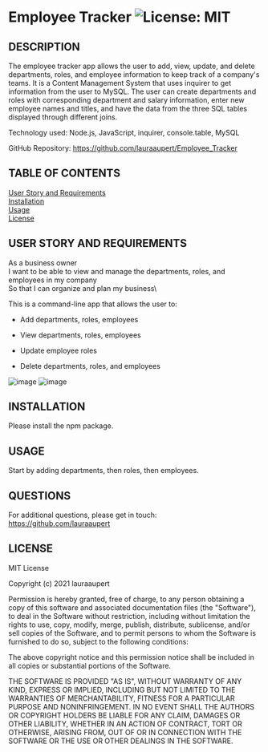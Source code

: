 
# Employee Tracker	![License: MIT](https://img.shields.io/badge/License-MIT-yellow.svg)

## DESCRIPTION

The employee tracker app allows the user to add, view, update, and delete  departments, roles, and employee information to keep track of a company's teams. It is a Content Management System that uses inquirer to get information from the user to MySQL. The user can create departments and roles with corresponding department and salary information, enter new employee names and titles, and have the data from the three SQL tables displayed through different joins. 

Technology used: Node.js, JavaScript, inquirer, console.table, MySQL

GitHub Repository: https://github.com/lauraaupert/Employee_Tracker

## TABLE OF CONTENTS
    
[User Story and Requirements](#USER)      
[Installation](#INSTALLATION)  
[Usage](#USAGE)  
[License](#LICENSE)  

## USER STORY AND REQUIREMENTS <a name="USER"></a>
As a business owner\
I want to be able to view and manage the departments, roles, and employees in my company\
So that I can organize and plan my business\

This is a command-line app that allows the user to:

  * Add departments, roles, employees

  * View departments, roles, employees

  * Update employee roles
  
  * Delete departments, roles, and employees
  
  ![image](https://user-images.githubusercontent.com/73617474/107448749-4965f700-6b10-11eb-9833-296e9461e1aa.png)
  ![image](https://user-images.githubusercontent.com/73617474/107448794-5e428a80-6b10-11eb-9680-8aecca544c72.png)

## INSTALLATION <a name="INSTALLATION"></a>

Please install the npm package. 
 
## USAGE <a name="USAGE"></a>

Start by adding departments, then roles, then employees.

## QUESTIONS <a name="QUESTIONS"></a>
For additional questions, please get in touch:  
https://github.com/lauraaupert  


## LICENSE
MIT License

Copyright (c) 2021 lauraaupert

Permission is hereby granted, free of charge, to any person obtaining a copy
of this software and associated documentation files (the "Software"), to deal
in the Software without restriction, including without limitation the rights
to use, copy, modify, merge, publish, distribute, sublicense, and/or sell
copies of the Software, and to permit persons to whom the Software is
furnished to do so, subject to the following conditions:

The above copyright notice and this permission notice shall be included in all
copies or substantial portions of the Software.

THE SOFTWARE IS PROVIDED "AS IS", WITHOUT WARRANTY OF ANY KIND, EXPRESS OR
IMPLIED, INCLUDING BUT NOT LIMITED TO THE WARRANTIES OF MERCHANTABILITY,
FITNESS FOR A PARTICULAR PURPOSE AND NONINFRINGEMENT. IN NO EVENT SHALL THE
AUTHORS OR COPYRIGHT HOLDERS BE LIABLE FOR ANY CLAIM, DAMAGES OR OTHER
LIABILITY, WHETHER IN AN ACTION OF CONTRACT, TORT OR OTHERWISE, ARISING FROM,
OUT OF OR IN CONNECTION WITH THE SOFTWARE OR THE USE OR OTHER DEALINGS IN THE
SOFTWARE.
